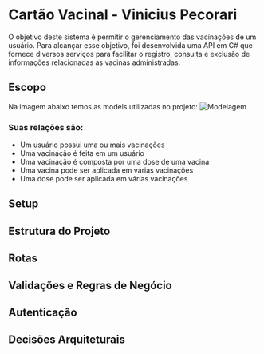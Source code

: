 # Cartão Vacinal - Vinicius Pecorari
O objetivo deste sistema é permitir o gerenciamento das vacinações de um usuário. Para alcançar esse objetivo, foi desenvolvida uma API em C# que fornece diversos serviços para facilitar o registro, consulta e exclusão de informações relacionadas às vacinas administradas.

## Escopo
Na imagem abaixo temos as models utilizadas no projeto:
![Modelagem](https://drive.google.com/drive/folders/19j-wQNVeT6I5rWvHadyimeqYbGyOmWWb?usp=sharing)

### Suas relações são:
* Um usuário possui uma ou mais vacinações
* Uma vacinação é feita em um usuário
* Uma vacinação é composta por uma dose de uma vacina
* Uma vacina pode ser aplicada em várias vacinações
* Uma dose pode ser aplicada em várias vacinações

## Setup
## Estrutura do Projeto
## Rotas
## Validações e Regras de Negócio
## Autenticação
## Decisões Arquiteturais
